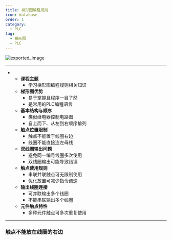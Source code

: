 ```yaml
---
title: 梯形图编程规则
icon: database
order: 1
category:
  - PLC
tag:
  - 梯形图
  - PLC
---
```






![exported_image](https://cdn.jsdelivr.net/gh/kadobao/picx-images-hosting@master/20241222/exported_image.3uuwiqywyo.jpg)

------





- 
  - **课程主题**
    - 学习梯形图编程规则相关知识
  - **梯形图优势**
    - 易于掌握且程序一目了然
    - 是常用的PLC编程语言
  - **基本结构与顺序**
    - 类似继电器控制电路图
    - 自上而下、从左到右顺序排列
  - **触点位置限制**
    - 触点不能置于线圈右边
    - 线圈不能直接连左母线
  - **双线圈输出问题**
    - 避免同一编号线圈多次使用
    - 双线圈输出可能导致错误
  - **触点使用规则**
    - 串联并联触点可无限制使用
    - 优化放置可减少指令调速
  - **输出线圈连接**
    - 可并联输出多个线圈
    - 不能串联输出多个线圈
  - **元件触点特性**
    - 多种元件触点可多次重复使用





------



### 触点不能放在线圈的右边